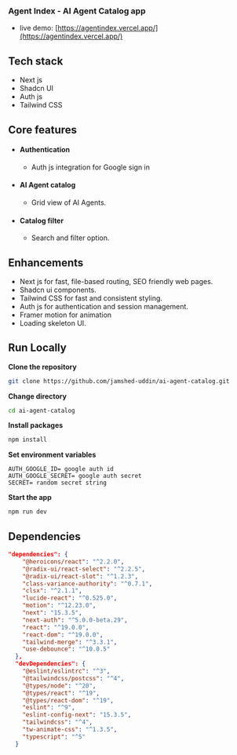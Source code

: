 ### Agent Index - AI Agent Catalog app

- live demo: [https://agentindex.vercel.app/](https://agentindex.vercel.app/)

## Tech stack

- Next js
- Shadcn UI
- Auth js
- Tailwind CSS

## Core features

- #### Authentication

  - Auth js integration for Google sign in

- #### AI Agent catalog

  - Grid view of AI Agents.

- #### Catalog filter
  - Search and filter option.

## Enhancements

- Next js for fast, file-based routing, SEO friendly web pages.
- Shadcn ui components.
- Tailwind CSS for fast and consistent styling.
- Auth js for authentication and session management.
- Framer motion for animation
- Loading skeleton UI.

## Run Locally

**Clone the repository**

```bash
git clone https://github.com/jamshed-uddin/ai-agent-catalog.git

```

**Change directory**

```bash
cd ai-agent-catalog
```

**Install packages**

```bash
npm install
```

**Set environment variables**

```env
AUTH_GOOGLE_ID= google auth id
AUTH_GOOGLE_SECRET= google auth secret
SECRET= random secret string
```

**Start the app**

```bash
npm run dev
```

## Dependencies

```json
"dependencies": {
    "@heroicons/react": "^2.2.0",
    "@radix-ui/react-select": "^2.2.5",
    "@radix-ui/react-slot": "^1.2.3",
    "class-variance-authority": "^0.7.1",
    "clsx": "^2.1.1",
    "lucide-react": "^0.525.0",
    "motion": "^12.23.0",
    "next": "15.3.5",
    "next-auth": "^5.0.0-beta.29",
    "react": "^19.0.0",
    "react-dom": "^19.0.0",
    "tailwind-merge": "^3.3.1",
    "use-debounce": "^10.0.5"
  },
  "devDependencies": {
    "@eslint/eslintrc": "^3",
    "@tailwindcss/postcss": "^4",
    "@types/node": "^20",
    "@types/react": "^19",
    "@types/react-dom": "^19",
    "eslint": "^9",
    "eslint-config-next": "15.3.5",
    "tailwindcss": "^4",
    "tw-animate-css": "^1.3.5",
    "typescript": "^5"
  }
```
